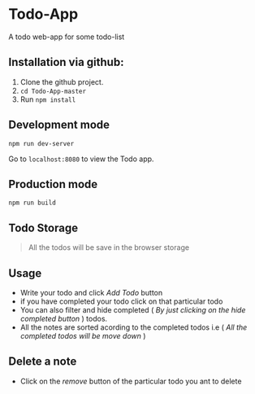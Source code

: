 # Todo-App

A todo web-app for some todo-list

## Installation via github:
1. Clone the github project.
2. `cd Todo-App-master`
3. Run `npm install`

## Development mode
````
npm run dev-server
````
Go to `localhost:8080` to view the Todo app.
## Production mode
````
npm run build
````
## Todo Storage
> All the todos will be save in the browser storage

## Usage
- Write your todo and click *Add Todo* button
- if you have completed your todo click on that particular todo
- You can also filter and hide completed ( *By just clicking on the hide completed button* ) todos.
- All the notes are sorted acording to the completed todos i.e ( *All the completed todos will be move down* )

## Delete a note
- Click on the *remove* button of the particular todo you ant to delete
